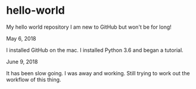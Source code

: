 # hello-world
My hello world repository 
I am new to GitHub but won't be for long!

May 6, 2018

I installed GitHub on the mac. I installed Python 3.6 and began a tutorial.

June 9, 2018

It has been slow going. I was away and working.
Still trying to work out the workflow of this thing.